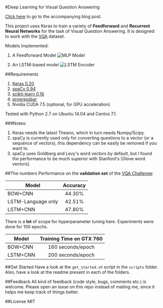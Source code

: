 #Deep Learning for Visual Question Answering

[Click here](https://avisingh599.github.io/deeplearning/visual-qa/) to go to the accompanying blog post. 

This project uses Keras to train a variety of **Feedforward** and **Recurrent Neural Networks** for the task of Visual Question Answering. It is designed to work with the [VQA](http://visualqa.org) dataset. 

Models Implemented:

1. A Feedforward Model
![MLP Model](https://raw.githubusercontent.com/avisingh599/homepage/master/images/vqa/model_1.jpg)

2. An LSTM-based model
![LSTM Encoder](https://raw.githubusercontent.com/avisingh599/homepage/master/images/vqa/lstm_encoder.jpg)


##Requirements
1. [Keras 0.20](http://keras.io/)
2. [spaCy 0.94](http://spacy.io/)
3. [scikit-learn 0.16](http://scikit-learn.org/)
4. [progressbar](https://pypi.python.org/pypi/progressbar)
5. Nvidia CUDA 7.5 (optional, for GPU acceleration)

Tested with Python 2.7 on Ubuntu 14.04 and Centos 7.1.

###Notes:
1. Keras needs the latest Theano, which in turn needs Numpy/Scipy. 
2. spaCy is currently used only for converting questions to a vector (or a sequence of vectors), this dependency can be easily be removed if you want to.
3. spaCy uses Goldberg and Levy's word vectors by default, but I found the performance to be much superior with Stanford's [Glove word vectors].

##The numbers
Performance on the **validation set** of the [VQA Challenge](http://visualqa.org/challenge.html):

| Model     		   | Accuracy      |
| ---------------------|:-------------:|
| BOW+CNN              | 44.30%		   |
| LSTM-Language only   | 42.51%        |
| LSTM+CNN             | 47.80%        |

There is a **lot** of scope for hyperparameter tuning here. Experiments were done for 100 epochs. 

| Model     		   | Training Time on GTX 760|
| ---------------------|:-----------------------:|
| BOW+CNN              | 160 seconds/epoch       |
| LSTM+CNN             | 200 seconds/epoch       |


##Get Started
Have a look at the `get_started.sh` script in the `scripts` folder. Also, have a look at the readme present in each of the folders.

##Feedback
All kind of feedback (code style, bugs, comments etc.) is welcome. Please open an issue on this repo instead of mailing me, since it helps me keep track of things better.

##License
MIT